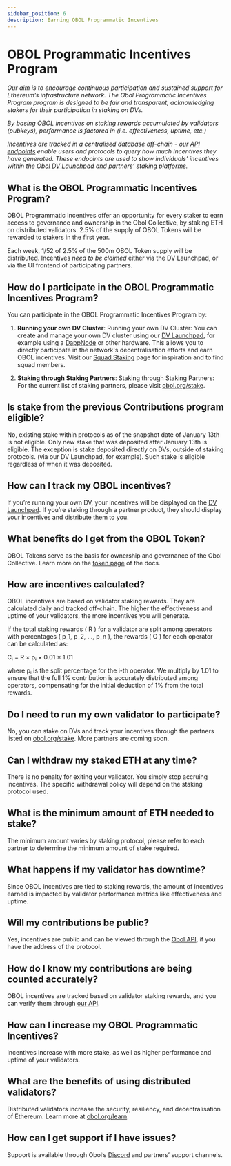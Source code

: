 ```yaml
---
sidebar_position: 6
description: Earning OBOL Programmatic Incentives
---
```


# OBOL Programmatic Incentives Program

*Our aim is to encourage continuous participation and sustained support for Ethereum’s infrastructure network. The Obol Programmatic Incentives Program program is designed to be fair and transparent, acknowledging stakers for their participation in staking on DVs.*

*By basing OBOL incentives on staking rewards accumulated by validators (pubkeys), performance is factored in (i.e. effectiveness, uptime, etc.)*

*Incentives are tracked in a centralised database off-chain - our [API endpoints](https://docs.obol.tech/api#tag/Address/operation/AddressController_getAddressContributions) enable users and protocols to query how much incentives they have generated. These endpoints are used to show individuals’ incentives within the [Obol DV Launchpad](https://launchpad.obol.org) and partners’ staking platforms.*

## What is the OBOL Programmatic Incentives Program?

OBOL Programmatic Incentives offer an opportunity for every staker to earn access to governance and ownership in the Obol Collective, by staking ETH on distributed validators. 2.5% of the supply of OBOL Tokens will be rewarded to stakers in the first year. 

Each week, 1/52 of 2.5% of the 500m OBOL Token supply will be distributed. Incentives *need to be claimed* either via the DV Launchpad, or via the UI frontend of participating partners. 

## How do I participate in the OBOL Programmatic Incentives Program?

You can participate in the OBOL Programmatic Incentives Program by:

1. **Running your own DV Cluster**: Running your own DV Cluster: You can create and manage your own DV cluster using our [DV Launchpad](https://launchpad.obol.org), for example using a [DappNode](https://dappnode.com/) or other hardware. This allows you to directly participate in the network's decentralisation efforts and earn OBOL incentives. Visit our [Squad Staking](https://squadstaking.com) page for inspiration and to find squad members. 

2. **Staking through Staking Partners**: Staking through Staking Partners: For the current list of staking partners, please visit [obol.org/stake](https://obol.org/stake).

## Is stake from the previous Contributions program eligible?

No, existing stake within protocols as of the snapshot date of January 13th is not eligible. Only new stake that was deposited after January 13th is eligible. The exception is stake deposited directly on DVs, outside of staking protocols. (via our DV Launchpad, for example). Such stake is eligible regardless of when it was deposited. 

## How can I track my OBOL incentives?

If you’re running your own DV, your incentives will be displayed on the [DV Launchpad](https://launchpad.obol.org). If you’re staking through a partner product, they should display your incentives and distribute them to you.

## What benefits do I get from the OBOL Token?

OBOL Tokens serve as the basis for ownership and governance of the Obol Collective. Learn more on the [token page](./obol-token.md) of the docs.

## How are incentives calculated?

OBOL incentives are based on validator staking rewards. They are calculated daily and tracked off-chain. The higher the effectiveness and uptime of your validators, the more incentives you will generate.

If the total staking rewards \( R \) for a validator are split among operators with percentages \( p_1, p_2, ..., p_n \), the rewards \( O \) for each operator can be calculated as:

Cᵢ = R × pᵢ × 0.01 × 1.01

where pᵢ is the split percentage for the i-th operator. We multiply by 1.01 to ensure that the full 1% contribution is accurately distributed among operators, compensating for the initial deduction of 1% from the total rewards.

## Do I need to run my own validator to participate?

No, you can stake on DVs and track your incentives through the partners listed on [obol.org/stake](https://obol.org/stake). More partners are coming soon.

## Can I withdraw my staked ETH at any time?

There is no penalty for exiting your validator. You simply stop accruing incentives. The specific withdrawal policy will depend on the staking protocol used.

## What is the minimum amount of ETH needed to stake?

The minimum amount varies by staking protocol, please refer to each partner to determine the minimum amount of stake required.

## What happens if my validator has downtime?

Since OBOL incentives are tied to staking rewards, the amount of incentives earned is impacted by validator performance metrics like effectiveness and uptime.

## Will my contributions be public?

Yes, incentives are public and can be viewed through the [Obol API](https://docs.obol.org/api#tag/Address/operation/AddressController_getAddressContributions), if you have the address of the protocol.

## How do I know my contributions are being counted accurately?

OBOL incentives are tracked based on validator staking rewards, and you can verify them through [our API](https://docs.obol.org/api#tag/Address/operation/AddressController_getAddressContributions).

## How can I increase my OBOL Programmatic Incentives?

Incentives increase with more stake, as well as higher performance and uptime of your validators.

## What are the benefits of using distributed validators?

Distributed validators increase the security, resiliency, and decentralisation of Ethereum. Learn more at [obol.org/learn](https://obol.org/learn).

## How can I get support if I have issues?

Support is available through Obol’s [Discord](https://discord.gg/obol) and partners’ support channels.